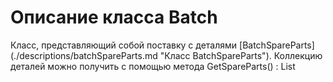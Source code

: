 # Описание класса Batch
<p>Класс, представляющий собой поставку с деталями [BatchSpareParts](./descriptions/batchSpareParts.md "Класс BatchSpareParts"). Коллекцию деталей можно получить с помощью метода GetSpareParts() : List<BatchSpareParts></p>

